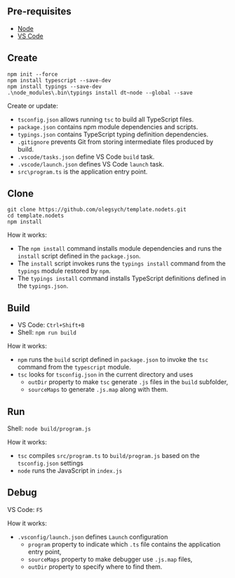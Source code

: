 ## Pre-requisites
- [Node](https://nodejs.org/en/download)
- [VS Code](https://code.visualstudio.com/Download)

## Create
```
npm init --force
npm install typescript --save-dev
npm install typings --save-dev
.\node_modules\.bin\typings install dt~node --global --save
```

Create or update:
- `tsconfig.json` allows running `tsc` to build all TypeScript files.
- `package.json` contains npm module dependencies and scripts.
- `typings.json` contains TypeScript typing definition dependencies.
- `.gitignore` prevents Git from storing intermediate files produced by build.
- `.vscode/tasks.json` define VS Code `build` task.
- `.vscode/launch.json` defines VS Code `launch` task.
- `src\program.ts` is the application entry point.

## Clone
```
git clone https://github.com/olegsych/template.nodets.git
cd template.nodets
npm install
```

How it works:
- The `npm install` command installs module dependencies and runs the `install` script defined in the `package.json`.
- The `install` script invokes runs the `typings install` command from the `typings` module restored by `npm`.
- The `typings install` command installs TypeScript definitions defined in the `typings.json`.

## Build
- VS Code: `Ctrl+Shift+B`
- Shell: `npm run build`

How it works: 
- `npm` runs the `build` script defined in `package.json` to invoke the `tsc` command from the `typescript` module.
- `tsc` looks for `tsconfig.json` in the current directory and uses
  - `outDir` property to make `tsc` generate `.js` files in the `build` subfolder,
  - `sourceMaps` to generate `.js.map` along with them.

## Run
Shell: `node build/program.js`

How it works:
- `tsc` compiles `src/program.ts` to `build/program.js` based on the `tsconfig.json` settings
- `node` runs the JavaScript in `index.js`

## Debug 
VS Code: `F5`

How it works:
- `.vsconfig/launch.json` defines `Launch` configuration
  - `program` property to indicate which `.ts` file contains the application entry point,
  - `sourceMaps` property to make debugger use `.js.map` files,
  - `outDir` property to specify where to find them.
